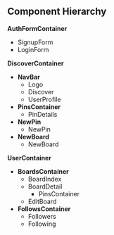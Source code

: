 ## Component Hierarchy

**AuthFormContainer**
 - SignupForm
 - LoginForm

**DiscoverContainer**
- **NavBar**
  + Logo
  + Discover
  + UserProfile
- **PinsContainer**
  + PinDetails
- **NewPin**
  + NewPin
- **NewBoard**
  + NewBoard

**UserContainer**
- **BoardsContainer**
  + BoardIndex
  + BoardDetail
    * PinsContainer
  + EditBoard
- **FollowsContainer**
  + Followers
  + Following
